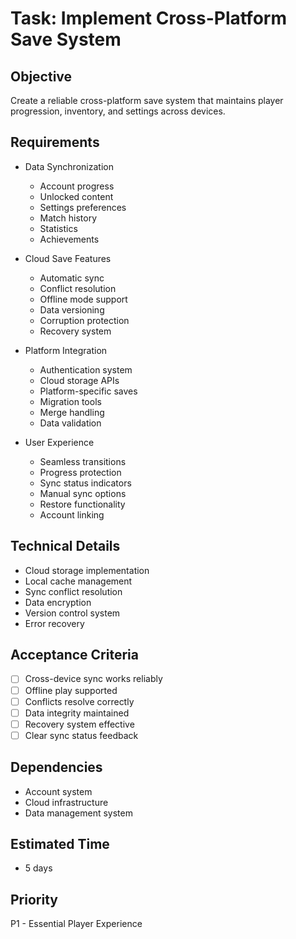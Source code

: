 # Task: Implement Cross-Platform Save System

## Objective
Create a reliable cross-platform save system that maintains player progression, inventory, and settings across devices.

## Requirements
- Data Synchronization
  * Account progress
  * Unlocked content
  * Settings preferences
  * Match history
  * Statistics
  * Achievements

- Cloud Save Features
  * Automatic sync
  * Conflict resolution
  * Offline mode support
  * Data versioning
  * Corruption protection
  * Recovery system

- Platform Integration
  * Authentication system
  * Cloud storage APIs
  * Platform-specific saves
  * Migration tools
  * Merge handling
  * Data validation

- User Experience
  * Seamless transitions
  * Progress protection
  * Sync status indicators
  * Manual sync options
  * Restore functionality
  * Account linking

## Technical Details
- Cloud storage implementation
- Local cache management
- Sync conflict resolution
- Data encryption
- Version control system
- Error recovery

## Acceptance Criteria
- [ ] Cross-device sync works reliably
- [ ] Offline play supported
- [ ] Conflicts resolve correctly
- [ ] Data integrity maintained
- [ ] Recovery system effective
- [ ] Clear sync status feedback

## Dependencies
- Account system
- Cloud infrastructure
- Data management system

## Estimated Time
- 5 days

## Priority
P1 - Essential Player Experience